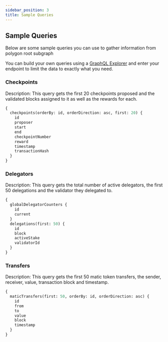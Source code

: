 ```yaml
---
sidebar_position: 3
title: Sample Queries
---
```


## Sample Queries
Below are some sample queries you can use to gather information from polygon root subgraph

You can build your own queries using a [GraphQL Explorer](https://graphiql-online.com/graphiql) and enter your endpoint to limit the data to exactly what you need.

### Checkpoints

Description: This query gets the first 20 checkpoints proposed and the validated blocks assigned to it as well as the rewards for each.

```graphql
{
  checkpoints(orderBy: id, orderDirection: asc, first: 20) {
    id
    proposer
    start
    end
    checkpointNumber
    reward
    timestamp
    transactionHash
  }
}
```

### Delegators

Description: This query gets the total number of active delegators, the first 50 delegations and the validator they delegated to.

```graphql
{
  globalDelegatorCounters {
    id
    current
  }
  delegations(first: 50) {
    id
    block
    activeStake
    validatorId
  }
}
```

### Transfers

Description: This query gets the first 50 matic token transfers, the sender, receiver, value, transaction block and timestamp.

```graphql
{
  maticTransfers(first: 50, orderBy: id, orderDirection: asc) {
    id
    from
    to
    value
    block
    timestamp
  }
}
```
